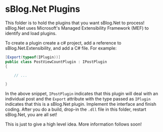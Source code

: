 ﻿# sBlog.Net Plugins

This folder is to hold the plugins that you want sBlog.Net to process! sBlog.Net uses Microsoft's Managed Extensibility Framework (MEF) to 
identify and load plugins.

To create a plugin create a c# project, add a reference to sBlog.Net.Extensibility, and add a C# file. For example:

```csharp
[Export(typeof(IPlugin))]
public class PostViewCountPlugin : IPostPlugin
{

	// ...

}
```

In the above snippet, <code>IPostPlugin</code> indicates that this plugin will deal with an individual post and the <code>Export</code> 
attribute with the type passed as <code>IPlugin</code> indicates that this is a sBlog.Net plugin. Implement the interface and finish 
coding. After you do a build, drop-in the <code>.dll</code> file in this folder, restart sBlog.Net, you are all set!

This is just to give a high level idea. More information follows soon!